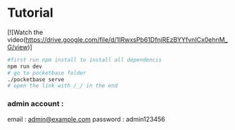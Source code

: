 # Tutorial
  [![Watch the video(https://drive.google.com/file/d/1IRwxsPb61DfnjREzBYYfvnICx0ehnM_G/view)]

```bash
#first run npm install to install all dependencis
npm run dev
# go to pocketbase folder
./pocketbase serve
# open the link with /_/ in the end
```
### admin account :
  email : admin@example.com password : admin123456

